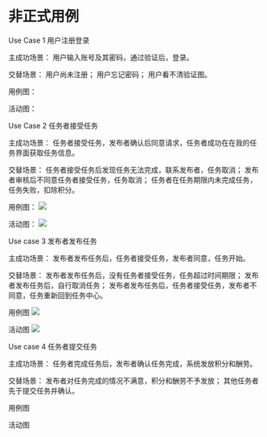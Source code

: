 # 非正式用例

Use Case 1 用户注册登录

主成功场景：
用户输入账号及其密码，通过验证后，登录。

交替场景：
用户尚未注册；
用户忘记密码；
用户看不清验证图。

用例图：
![]()

活动图：
![]()


Use Case 2 任务者接受任务

主成功场景：
任务者接受任务，发布者确认后同意请求，任务者成功在在我的任务界面获取任务信息。

交替场景：
任务者接受任务后发现任务无法完成，联系发布者，任务取消；
发布者审核后不同意任务者接受任务，任务取消；
任务者在任务期限内未完成任务，任务失败，扣除积分。

用例图：
![](https://github.com/strugglinggreenhands/SpareMoney_Documents/blob/gh-pages/images/%E9%9D%9E%E6%AD%A3%E5%BC%8F%E7%94%A8%E4%BE%8B1.png?raw=true)

活动图：
![](https://github.com/strugglinggreenhands/SpareMoney_Documents/blob/gh-pages/images/%E6%B4%BB%E5%8A%A81.png?raw=true)

Use case 3 发布者发布任务

主成功场景：
发布者发布任务后，任务者接受任务，发布者同意，任务开始。

交替场景：
发布者发布任务后，没有任务者接受任务，任务超过时间期限；
发布者发布任务后，自行取消任务；
发布者发布任务后，任务者接受任务，发布者不同意，任务重新回到任务中心。

用例图
![](https://github.com/strugglinggreenhands/SpareMoney_Documents/blob/gh-pages/images/%E9%9D%9E%E6%AD%A3%E5%BC%8F%E7%94%A8%E4%BE%8B2.png?raw=true)

活动图
![](https://github.com/strugglinggreenhands/SpareMoney_Documents/blob/gh-pages/images/%E6%B4%BB%E5%8A%A82.png?raw=true)

Use case 4 任务者提交任务

主成功场景：
任务者完成任务后，发布者确认任务完成，系统发放积分和酬劳。

交替场景：
发布者对任务完成的情况不满意，积分和酬劳不予发放；
其他任务者先于提交任务并确认。

用例图
![]()

活动图
![]()
